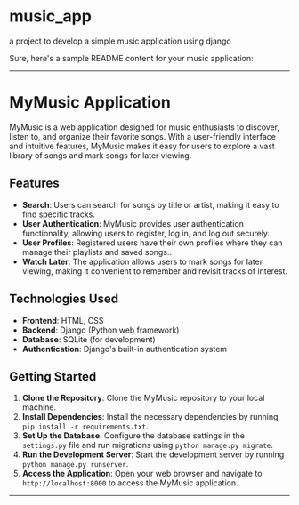 # music_app
a project to develop a simple music application using django

Sure, here's a sample README content for your music application:

---

# MyMusic Application

MyMusic is a web application designed for music enthusiasts to discover, listen to, and organize their favorite songs. With a user-friendly interface and intuitive features, MyMusic makes it easy for users to explore a vast library of songs and mark songs for later viewing.

## Features

- **Search**: Users can search for songs by title or artist, making it easy to find specific tracks.
- **User Authentication**: MyMusic provides user authentication functionality, allowing users to register, log in, and log out securely.
- **User Profiles**: Registered users have their own profiles where they can manage their playlists and saved songs..
- **Watch Later**: The application allows users to mark songs for later viewing, making it convenient to remember and revisit tracks of interest.


## Technologies Used

- **Frontend**: HTML, CSS
- **Backend**: Django (Python web framework)
- **Database**: SQLite (for development)
- **Authentication**: Django's built-in authentication system


## Getting Started

1. **Clone the Repository**: Clone the MyMusic repository to your local machine.
2. **Install Dependencies**: Install the necessary dependencies by running `pip install -r requirements.txt`.
3. **Set Up the Database**: Configure the database settings in the `settings.py` file and run migrations using `python manage.py migrate`.
4. **Run the Development Server**: Start the development server by running `python manage.py runserver`.
5. **Access the Application**: Open your web browser and navigate to `http://localhost:8000` to access the MyMusic application.


---
